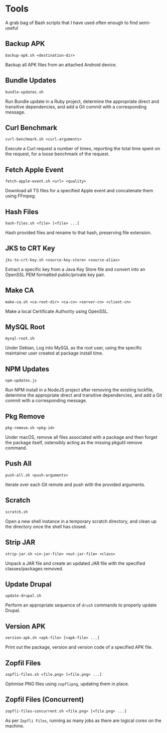 # Tools

A grab bag of Bash scripts that I have used often enough to find semi-useful

## Backup APK

    backup-apk.sh <destination-dir>

Backup all APK files from an attached Android device.

## Bundle Updates

    bundle-updates.sh

Run Bundle update in a Ruby project, determine the appropriate direct and transitive dependencies, and add a Git commit with a corresponding message.

## Curl Benchmark

    curl-benchmark.sh <curl-arguments>

Execute a Curl request a number of times, reporting the total time spent on the request, for a loose benchmark of the request.

## Fetch Apple Event

    fetch-apple-event.sh <url> <quality>

Download all TS files for a specified Apple event and concatenate them using FFmpeg.

## Hash Files

    hash-files.sh <file> [<file> ...]

Hash provided files and rename to that hash, preserving file extension.

## JKS to CRT Key

    jks-to-crt-key.sh <source-key-store> <source-alias>

Extract a specific key from a Java Key Store file and convert into an OpenSSL PEM formatted public/private key pair.

## Make CA

    make-ca.sh <ca-root-dir> <ca-cn> <server-cn> <client-cn>

Make a local Certificate Authority using OpenSSL.

## MySQL Root

    mysql-root.sh

Under Debian, Log into MySQL as the root user, using the specific maintainer user created at package install time.

## NPM Updates

    npm-updates.js

Run NPM install in a NodeJS project after removing the existing lockfile, determine the appropriate direct and transitive dependencies, and add a Git commit with a corresponding message.

## Pkg Remove

    pkg-remove.sh <pkg-id>

Under macOS, remove all files associated with a package and then forget the package itself, ostensibly acting as the missing pkgutil remove command.

## Push All

    push-all.sh <push-arguments>

Iterate over each Git remote and push with the provided arguments.

## Scratch

    scratch.sh

Open a new shell instance in a temporary scratch directory, and clean up the directory once the shell has closed.

## Strip JAR

    strip-jar.sh <in-jar-file> <out-jar-file> <class>

Unpack a JAR file and create an updated JAR file with the specified classes/packages removed.

## Update Drupal

    update-drupal.sh

Perform an appropriate sequence of `drush` commands to properly update Drupal.

## Version APK

    version-apk.sh <apk-file> [<apk-file> ...]

Print out the package, version and version code of a specified APK file.

## Zopfil Files

    zopfli-files.sh <file.png> [<file.png> ...]

Optimise PNG files using `zopflipng`, updating them in place.

## Zopfil Files (Concurrent)

    zopfli-files-concurrent.sh <file.png> [<file.png> ...]

As per `Zopfli Files`, running as many jobs as there are logical cores on the machine.
